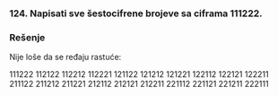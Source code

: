 ### 124. Napisati sve šestocifrene brojeve sa ciframa 111222.

### Rešenje

Nije loše da se ređaju rastuće:

111222
112122
112212
112221
121122
121212
121221
122112
122121
122211
211122
211212
211221
212112
212121
212211
221112
221121
221211
222111